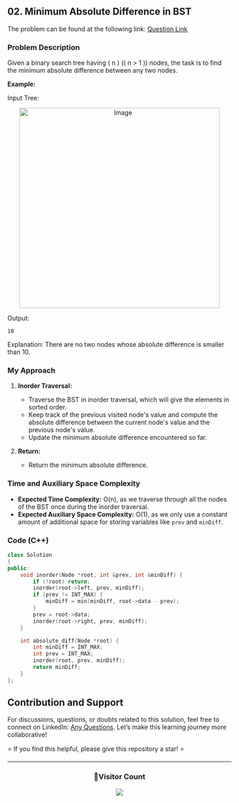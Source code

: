 ## 02. Minimum Absolute Difference in BST

The problem can be found at the following link: [Question Link](https://www.geeksforgeeks.org/problems/minimum-absolute-difference-in-bst-1665139652/1)

### Problem Description

Given a binary search tree having \( n \) (\( n > 1 \)) nodes, the task is to find the minimum absolute difference between any two nodes.

**Example:**

Input Tree:
<br/>

<p align="center">
<img src="https://github.com/Hunterdii/GeeksforGeeks-POTD/assets/124852522/67de4a06-fbb5-4513-b49f-6517d94104d2" alt="Image" width="450" />
</p>

Output:

```
10
```

Explanation:
There are no two nodes whose absolute difference is smaller than 10.

### My Approach

1. **Inorder Traversal:**

   - Traverse the BST in inorder traversal, which will give the elements in sorted order.
   - Keep track of the previous visited node's value and compute the absolute difference between the current node's value and the previous node's value.
   - Update the minimum absolute difference encountered so far.

2. **Return:**
   - Return the minimum absolute difference.

### Time and Auxiliary Space Complexity

- **Expected Time Complexity:** O(n), as we traverse through all the nodes of the BST once during the inorder traversal.
- **Expected Auxiliary Space Complexity:** O(1), as we only use a constant amount of additional space for storing variables like `prev` and `minDiff`.

### Code (C++)

```cpp
class Solution
{
public:
    void inorder(Node *root, int &prev, int &minDiff) {
        if (!root) return;
        inorder(root->left, prev, minDiff);
        if (prev != INT_MAX) {
            minDiff = min(minDiff, root->data - prev);
        }
        prev = root->data;
        inorder(root->right, prev, minDiff);
    }

    int absolute_diff(Node *root) {
        int minDiff = INT_MAX;
        int prev = INT_MAX;
        inorder(root, prev, minDiff);
        return minDiff;
    }
};
```

## Contribution and Support

For discussions, questions, or doubts related to this solution, feel free to connect on LinkedIn: [Any Questions](https://www.linkedin.com/in/patel-hetkumar-sandipbhai-8b110525a/). Let’s make this learning journey more collaborative!

⭐ If you find this helpful, please give this repository a star! ⭐

---

<div align="center">
  <h3><b>📍Visitor Count</b></h3>
</div>

<p align="center">
  <img src="https://visitor-badge.laobi.icu/badge?page_id=Hunterdii.GeeksforGeeks-POTD" />
</p>
